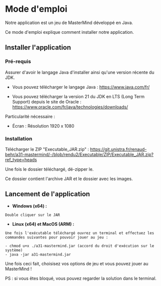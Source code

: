 # Mode d'emploi

Notre application est un jeu de MasterMind développé en Java.

Ce mode d'emploi explique comment installer notre application.

## Installer l'application

### Pré-requis

Assurer d'avoir le langage Java d'installer ainsi qu'une version récente du JDK.

- Vous pouvez télécharger le langage Java : https://www.java.com/fr/

- Vous pouvez télécharger la version 21 du JDK en LTS (Long Term Support) depuis le site de Oracle : https://www.oracle.com/fr/java/technologies/downloads/

Particularité nécessaire :
- Écran : Résolution 1920 x 1080

### Installation

Télécharger le ZIP "Executable_JAR.zip" : https://git.unistra.fr/renaud-behr/a31-mastermind/-/blob/rendu2/Executable/ZIP/Executable_JAR.zip?ref_type=heads

Une fois le dossier téléchargé, dé-zipper le.

Ce dossier contient l'archive JAR et le dossier avec les images.

## Lancement de l'application

- **Windows (x64) :** 
```|
Double cliquer sur le JAR
```

- **Linux (x64) et MacOS (ARM) :**
```|
Une fois l'exécutable téléchargé ouvrez un terminal et effectuez les commandes suivantes pour pouvoir jouer au jeu :

- chmod u+x ./a31-mastermind.jar (accord du droit d'exécution sur le système)
- java -jar a31-mastermind.jar
```

Une fois ceci fait, choisisez vos options de jeu et vous pouvez jouer au MasterMind !

PS : si vous êtes bloqué, vous pouvez regarder la solution dans le terminal.
